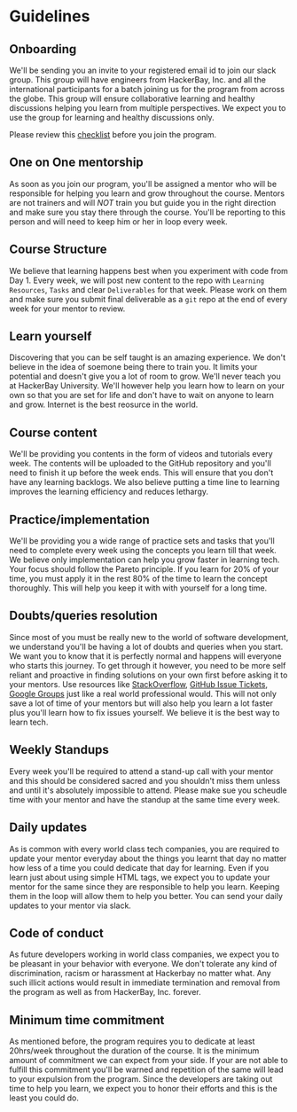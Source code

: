 # Guidelines

## Onboarding

We'll be sending you an invite to your registered email id to join our slack group. This group will have engineers from HackerBay, Inc. and all the international participants for a batch joining us for the program from across the globe. This group will ensure collaborative learning and healthy discussions helping you learn from multiple perspectives. We expect you to use the group for learning and healthy discussions only.

Please review this [checklist](/onboarding/README.md) before you join the program. 

## One on One mentorship

As soon as you join our program, you'll be assigned a mentor who will be responsible for helping you learn and grow throughout the course. Mentors are not trainers and will *NOT* train you but guide you in the right direction and make sure you stay there through the course. You'll be reporting to this person and will need to keep him or her in loop every week. 

## Course Structure

We believe that learning happens best when you experiment with code from Day 1. Every week, we will post new content to the repo with `Learning Resources`, `Tasks` and clear `Deliverables` for that week. Please work on them and make sure you submit final deliverable as a `git` repo at the end of every week for your mentor to review. 

## Learn yourself

Discovering that you can be self taught is an amazing experience. We don't believe in the idea of soemone being there to train you. It limits your potential and doesn't give you a lot of room to grow. We'll never teach you at HackerBay University. We'll however help you learn how to learn on your own so that you are set for life and don't have to wait on anyone to learn and grow. Internet is the best reosurce in the world.

## Course content

We'll be providing you contents in the form of videos and tutorials every week. The contents will be uploaded to the GitHub repository and you'll need to finish it up before the week ends. This will ensure that you don't have any learning backlogs. We also believe putting a time line to learning improves the learning efficiency and reduces lethargy.

## Practice/implementation

We'll be providing you a wide range of practice sets and tasks that you'll need to complete every week using the concepts you learn till that week. We believe only implementation can help you grow faster in learning tech. Your focus should follow the Pareto principle. If you learn for 20% of your time, you must apply it in the rest 80% of the time to learn the concept thoroughly. This will help you keep it with with yourself for a long time.

## Doubts/queries resolution

Since most of you must be really new to the world of software development, we understand you'll be having a lot of doubts and queries when you start. We want you to know that it is perfectly normal and happens will everyone who starts this journey. To get through it however, you need to be more self reliant and proactive in finding solutions on your own first before asking it to your mentors. Use resources like [StackOverflow](https://stackoverflow.com), [GitHub Issue Tickets](https://guides.github.com/features/issues/), [Google Groups](https://groups.google.com/) just like a real world professional would. This will not only save a lot of time of your mentors but will also help you learn a lot faster plus you'll learn how to fix issues yourself. We believe it is the best way to learn tech.

## Weekly Standups

Every week you'll be required to attend a stand-up call with your mentor and this should be considered sacred and you shouldn't miss them unless and until it's absolutely impossible to attend. Please make sue you scheudle time with your mentor and have the standup at the same time every week.

## Daily updates

As is common with every world class tech companies, you are required to update your mentor everyday about the things you learnt that day no matter how less of a time you could dedicate that day for learning. Even if you learn just about using simple HTML tags, we expect you to update your mentor for the same since they are responsible to help you learn. Keeping them in the loop will allow them to help you better. You can send your daily updates to your mentor via slack.

## Code of conduct

As future developers working in world class companies, we expect you to be pleasant in your behavior with everyone.  We don't tolerate any kind of discrimination, racism or harassment at Hackerbay no matter what. Any such illicit actions would result in immediate termination and removal from the program as well as from HackerBay, Inc. forever.

## Minimum time commitment

As mentioned before, the program requires you to dedicate at least 20hrs/week throughout the duration of the course. It is the minimum amount of commitment we can expect from your side. If your are not able to fulfill this commitment you'll be warned and repetition of the same will lead to your expulsion from the program. Since the developers are taking out time to help you learn, we expect you to honor their efforts and this is the least you could do. 





